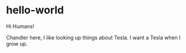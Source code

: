 # hello-world

Hi Humans!

Chandler here, I like looking up things about Tesla.
I want a Tesla when I grow up.
